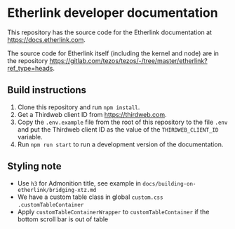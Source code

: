 # Etherlink developer documentation

This repository has the source code for the Etherlink documentation at https://docs.etherlink.com.

The source code for Etherlink itself (including the kernel and node) are in the repository https://gitlab.com/tezos/tezos/-/tree/master/etherlink?ref_type=heads.

## Build instructions

1. Clone this repository and run `npm install`.
1. Get a Thirdweb client ID from https://thirdweb.com.
1. Copy the `.env.example` file from the root of this repository to the file `.env` and put the Thirdweb client ID as the value of the `THIRDWEB_CLIENT_ID` variable.
1. Run `npm run start` to run a development version of the documentation.

## Styling note
- Use `h3` for Admonition title, see example in `docs/building-on-etherlink/bridging-xtz.md`
- We have a custom table class in global `custom.css` `.customTableContainer`
- Apply `customTableContainerWrapper` to `customTableContainer` if the bottom scroll bar is out of table